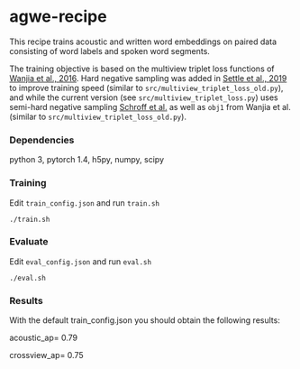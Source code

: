 # agwe-recipe

This recipe trains acoustic and written word embeddings on paired data
consisting of word labels and spoken word segments.

The training objective is based on the multiview triplet loss functions
of [Wanjia et al., 2016](https://arxiv.org/pdf/1611.04496.pdf).
Hard negative sampling was added in [Settle et al., 2019](https://arxiv.org/pdf/1903.12306.pdf) to improve
training speed (similar to `src/multiview_triplet_loss_old.py`), and while the current version (see `src/multiview_triplet_loss.py`) uses semi-hard negative sampling [Schroff et al.](https://arxiv.org/pdf/1503.03832.pdf) as well as `obj1` from Wanjia et al.
(similar to `src/multiview_triplet_loss_old.py`).

### Dependencies
python 3, pytorch 1.4, h5py, numpy, scipy

### Training

Edit `train_config.json` and run `train.sh`
```
./train.sh
```

### Evaluate
Edit `eval_config.json` and run `eval.sh`
```
./eval.sh
```

### Results
With the default train_config.json you should obtain the following results:

acoustic_ap= 0.79

crossview_ap= 0.75

